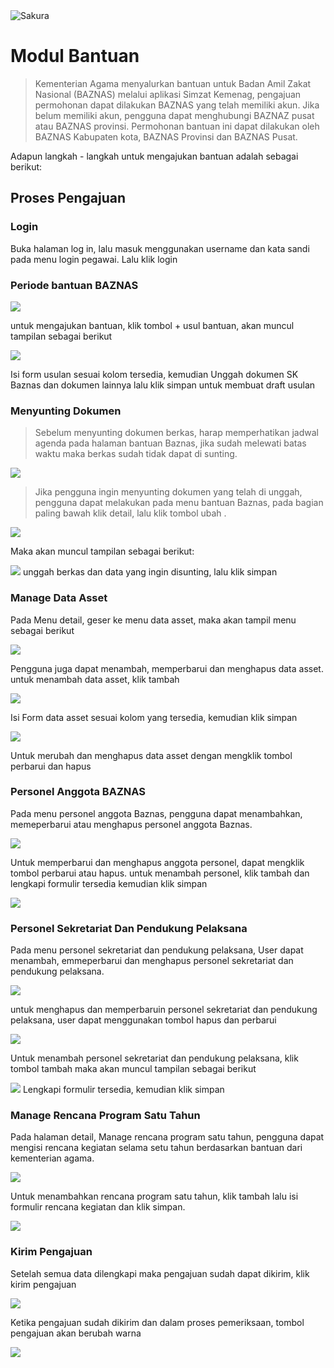 <img alt="Sakura" id="readme-logo" src="https://kemenag.go.id/assets/imgs/theme/logo.png"/>

# Modul Bantuan

> Kementerian Agama menyalurkan bantuan untuk Badan Amil Zakat Nasional (BAZNAS) melalui aplikasi Simzat Kemenag, pengajuan permohonan dapat dilakukan BAZNAS yang telah memiliki akun. Jika belum memiliki akun, pengguna dapat menghubungi BAZNAZ pusat atau BAZNAS provinsi. Permohonan bantuan ini dapat dilakukan oleh BAZNAS Kabupaten kota, BAZNAS Provinsi dan BAZNAS Pusat.

Adapun langkah - langkah untuk mengajukan bantuan adalah sebagai berikut:

## Proses Pengajuan

### Login

Buka halaman log in, lalu masuk menggunakan username dan kata sandi pada menu login pegawai. Lalu klik login

### Periode bantuan BAZNAS

![](https://apps.syscloud.my.id/docs_app/images/1742305025.png)

untuk mengajukan bantuan, klik tombol + usul bantuan, akan muncul tampilan sebagai berikut

![](https://apps.syscloud.my.id/docs_app/images/1742305041.png)

Isi form usulan sesuai kolom tersedia, kemudian Unggah dokumen SK Baznas dan dokumen lainnya lalu klik simpan untuk membuat draft usulan

### Menyunting Dokumen

> Sebelum menyunting dokumen berkas, harap memperhatikan jadwal agenda pada halaman bantuan Baznas, jika sudah melewati batas waktu maka berkas sudah tidak dapat di sunting.

![](https://apps.syscloud.my.id/docs_app/images/1742305091.png)

> Jika pengguna ingin menyunting dokumen yang telah di unggah, pengguna dapat melakukan pada menu bantuan Baznas, pada bagian paling bawah klik detail, lalu klik tombol ubah .

![](https://apps.syscloud.my.id/docs_app/images/1742305056.png)

Maka akan muncul tampilan sebagai berikut:

![](https://apps.syscloud.my.id/docs_app/images/1742305075.png)
unggah berkas dan data yang ingin disunting, lalu klik simpan

### Manage Data Asset

Pada Menu detail, geser ke menu data asset, maka akan tampil menu sebagai berikut

![](https://apps.syscloud.my.id/docs_app/images/1742305107.png)

Pengguna juga dapat menambah, memperbarui dan menghapus data asset. untuk menambah data asset, klik tambah

![](https://apps.syscloud.my.id/docs_app/images/1742305122.png)

Isi Form data asset sesuai kolom yang tersedia, kemudian klik simpan

![](https://apps.syscloud.my.id/docs_app/images/1742305137.png)

Untuk merubah dan menghapus data asset dengan mengklik tombol perbarui dan hapus

### Personel Anggota BAZNAS

Pada menu personel anggota Baznas, pengguna dapat menambahkan, memeperbarui atau menghapus personel anggota Baznas.

![](https://apps.syscloud.my.id/docs_app/images/1742305317.png)

Untuk memperbarui dan menghapus anggota personel, dapat mengklik tombol perbarui atau hapus.
untuk menambah personel, klik tambah dan lengkapi formulir tersedia kemudian klik simpan

![](https://apps.syscloud.my.id/docs_app/images/1742305333.png)

### Personel Sekretariat Dan Pendukung Pelaksana

Pada menu personel sekretariat dan pendukung pelaksana, User dapat menambah, emmeperbarui dan menghapus personel sekretariat dan pendukung pelaksana.

![](https://apps.syscloud.my.id/docs_app/images/1742305350.png)

untuk menghapus dan memperbaruin personel sekretariat dan pendukung pelaksana, user dapat menggunakan tombol hapus dan perbarui

![](https://apps.syscloud.my.id/docs_app/images/1742305350.png)

Untuk menambah personel sekretariat dan pendukung pelaksana, klik tombol tambah maka akan muncul tampilan sebagai berikut

![](https://apps.syscloud.my.id/docs_app/images/1742305366.png)
Lengkapi formulir tersedia, kemudian klik simpan

### Manage Rencana Program Satu Tahun

Pada halaman detail, Manage rencana program satu tahun, pengguna dapat mengisi rencana kegiatan selama setu tahun berdasarkan bantuan dari kementerian agama.

![](https://apps.syscloud.my.id/docs_app/images/1742305382.png)

Untuk menambahkan rencana program satu tahun, klik tambah lalu isi formulir rencana kegiatan dan klik simpan.

![](https://apps.syscloud.my.id/docs_app/images/1742305398.png)

### Kirim Pengajuan

Setelah semua data dilengkapi maka pengajuan sudah dapat dikirim, klik kirim pengajuan

![](https://apps.syscloud.my.id/docs_app/images/1742305414.png)

Ketika pengajuan sudah dikirim dan dalam proses pemeriksaan, tombol pengajuan akan berubah warna

![](https://apps.syscloud.my.id/docs_app/images/1742305435.png)
